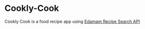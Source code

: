 # Cookly-Cook
Cookly Cook is a food recipe app using [Edamam Recipe Search API](https://developer.edamam.com)
